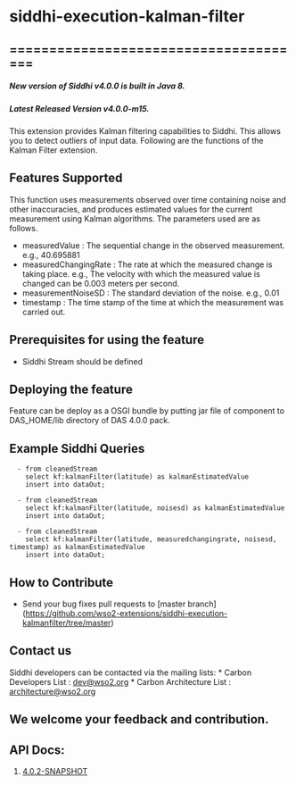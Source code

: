 # siddhi-execution-kalman-filter
======================================
---
##### New version of Siddhi v4.0.0 is built in Java 8.
##### Latest Released Version v4.0.0-m15.

This extension provides Kalman filtering capabilities to Siddhi. This allows you to detect outliers of input data. 
Following are the functions of the Kalman Filter extension.

Features Supported
------------------
This function uses measurements observed over time containing noise and other inaccuracies, and produces estimated values for the current measurement using Kalman algorithms. The parameters used are as follows.

 - measuredValue : The sequential change in the observed measurement. e.g., 40.695881
 - measuredChangingRate : The rate at which the measured change is taking place. e.g., The velocity with which the measured value is changed can be 0.003 meters per second.
 - measurementNoiseSD : The standard deviation of the noise. e.g., 0.01
 - timestamp : The time stamp of the time at which the measurement was carried out.
 
Prerequisites for using the feature
------------------
  - Siddhi Stream should be defined
  
Deploying the feature
------------------
   Feature can be deploy as a OSGI bundle by putting jar file of component to DAS_HOME/lib directory of DAS 4.0.0 pack. 
   
Example Siddhi Queries
------------------
      - from cleanedStream
        select kf:kalmanFilter(latitude) as kalmanEstimatedValue
        insert into dataOut;
    
      - from cleanedStream
        select kf:kalmanFilter(latitude, noisesd) as kalmanEstimatedValue
        insert into dataOut;
    
      - from cleanedStream
        select kf:kalmanFilter(latitude, measuredchangingrate, noisesd, timestamp) as kalmanEstimatedValue
        insert into dataOut;
   
How to Contribute
------------------
   * Send your bug fixes pull requests to [master branch] (https://github.com/wso2-extensions/siddhi-execution-kalmanfilter/tree/master) 
   
Contact us 
------------------
   Siddhi developers can be contacted via the mailing lists:
     * Carbon Developers List : dev@wso2.org
     * Carbon Architecture List : architecture@wso2.org
   
We welcome your feedback and contribution.
------------------

## API Docs:

1. <a href="./api/4.0.2-SNAPSHOT">4.0.2-SNAPSHOT</a>
